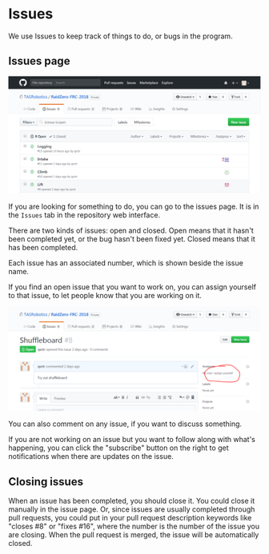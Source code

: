 # Issues

We use Issues to keep track of things to do, or bugs in the program.

## Issues page

![](img/issues.png)

If you are looking for something to do, you can go to the issues page. It is in the `Issues` tab in the repository web interface.

There are two kinds of issues: open and closed. Open means that it hasn't been completed yet, or the bug hasn't been fixed yet. Closed means that it has been completed.

Each issue has an associated number, which is shown beside the issue name.

If you find an open issue that you want to work on, you can assign yourself to that issue, to let people know that you are working on it.

![](img/assign-yourself.png)

You can also comment on any issue, if you want to discuss something.

If you are not working on an issue but you want to follow along with what's happening, you can click the "subscribe" button on the right to get notifications when there are updates on the issue.

## Closing issues

When an issue has been completed, you should close it. You could close it manually in the issue page. Or, since issues are usually completed through pull requests, you could put in your pull request description keywords like "closes #8" or "fixes #16", where the number is the number of the issue you are closing. When the pull request is merged, the issue will be automatically closed.
